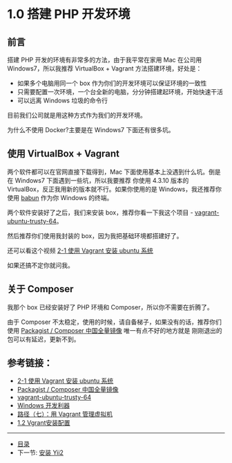 # 1.0 搭建 PHP 开发环境

## 前言

搭建 PHP 开发的环境有非常多的方法，由于我平常在家用 Mac 在公司用 Windows7，所以我推荐 VirtualBox + Vagrant 方法搭建环境，好处是：

- 如果多个电脑用同一个 box 作为你们的开发环境可以保证环境的一致性
- 只需要配置一次环境，一个台全新的电脑，分分钟搭建起环境，开始快速干活
- 可以远离 Windows 垃圾的命令行

目前我们公司就是用这种方式作为我们的开发环境。

为什么不使用 Docker?主要是在 Windows7 下面还有很多坑。

## 使用 VirtualBox + Vagrant

两个软件都可以在官网直接下载得到，Mac 下面使用基本上没遇到什么坑。倒是在 Windows7 下面遇到一些坑，所以我要推荐
你使用 4.3.10 版本的 VirtualBox，反正我用新的版本就不行。如果你使用的是 Windows，我还推荐你使用 [babun](http://babun.github.io/)
作为你 Windows 的终端。

两个软件安装好了之后，我们来安装 box，推荐你看一下我这个项目 - [vagrant-ubuntu-trusty-64](https://github.com/forecho/vagrant-ubuntu-trusty-64)。

然后推荐你们使用我封装的 box，因为我把基础环境都搭建好了。

还可以看这个视频 [2-1 使用 Vagrant 安装 ubuntu 系统](http://www.imooc.com/video/4729)

如果还搞不定你就问我。

## 关于 Composer

我那个 box 已经安装好了 PHP 环境和 Composer，所以你不需要在折腾了。

由于 Composer 不太稳定，使用的时候，请自备梯子，如果没有的话，推荐你们使用 [Packagist / Composer 中国全量镜像](http://pkg.phpcomposer.com/) 唯一有点不好的地方就是
刚刚退出的包可以有延迟，更新不到。

## 参考链接：

- [2-1 使用 Vagrant 安装 ubuntu 系统](http://www.imooc.com/video/4729)
- [Packagist / Composer 中国全量镜像](http://pkg.phpcomposer.com/)
- [vagrant-ubuntu-trusty-64](https://github.com/forecho/vagrant-ubuntu-trusty-64)
- [Windows 开发利器](http://blog.forecho.com/blog/windows-coding-tool.html)
- [路径（七）：用 Vagrant 管理虚拟机](http://ninghao.net/blog/2077)
- [1.2 Vgrant安装配置](https://github.com/astaxie/Go-in-Action/blob/master/ebook/zh/01.2.md)

-----------------

- [目录](/SUMMARY.md)
- 下一节: [安装 Yii2](1.1.md)
